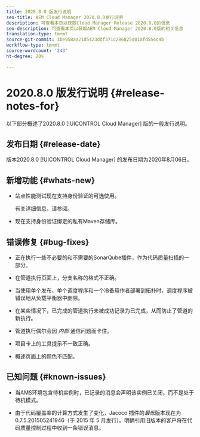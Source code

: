 ```yaml
---
title: 2020.8.0 版发行说明
seo-title: AEM Cloud Manager 2020.8.0发行说明
description: 可查看本页以获取Cloud Manager Release 2020.8.0的信息
seo-description: 可查看本页以获取AEM Cloud Manager 2020.8.0版的相关信息
translation-type: tm+mt
source-git-commit: 3be958aa21d5423ddf371c286825d01afd554c4b
workflow-type: tm+mt
source-wordcount: '243'
ht-degree: 20%

---
```


# 2020.8.0 版发行说明 {#release-notes-for}

以下部分概述了2020.8.0 [!UICONTROL Cloud Manager] 版的一般发行说明。

## 发布日期 {#release-date}

版本2020.8.0 [!UICONTROL Cloud Manager] 的发布日期为2020年8月06日。

## 新增功能 {#whats-new}

* 站点性能测试现在支持身份验证的可选使用。

   有关详细信息，请参阅。

* 现在支持身份验证绑定的私有Maven存储库。

## 错误修复 {#bug-fixes}

* 正在执行一些不必要的和不需要的SonarQube插件，作为代码质量扫描的一部分。

* 在管道执行页面上，分支名称的格式不正确。

* 当使用单个发布、单个调度程序和一个冷备用作者部署到拓扑时，调度程序被错误地从负载平衡器中删除。

* 在某些情况下，已完成的管道执行未被成功记录为已完成，从而防止了管道的新执行。

* 管道执行偶尔会因 *内部* 通信问题而卡住。

* 项目卡上的工具提示不一致正确。

* 概述页面上的颜色不匹配。

## 已知问题 {#known-issues}

* 当AMS环境包含待机实例时，已记录的消息会声明该实例已关闭，而不是处于待机模式。

* 由于代码覆盖率的计算方式发生了变化，Jacoco 插件的&#x200B;_最低_&#x200B;版本现在为 0.7.5.201505241946（于 2015 年 5 月发行）。明确引用旧版本的客户将在代码质量控制过程中收到一条错误消息。
